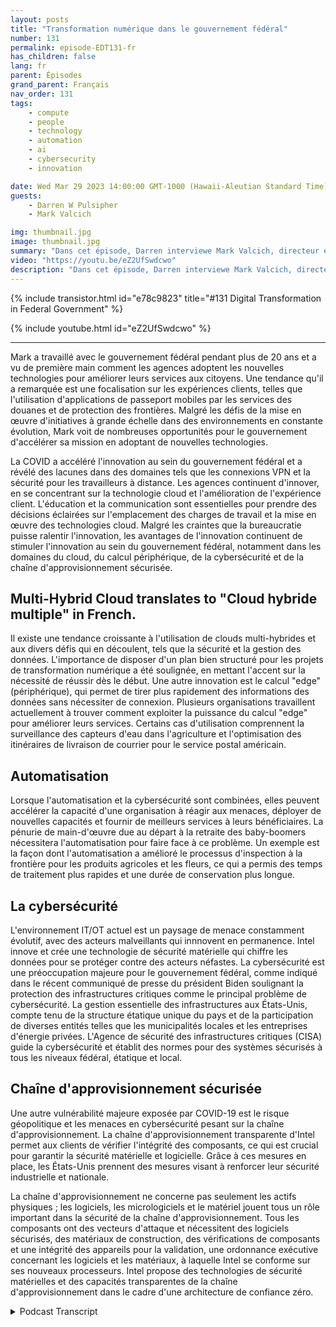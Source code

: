 ```yaml
---
layout: posts
title: "Transformation numérique dans le gouvernement fédéral"
number: 131
permalink: episode-EDT131-fr
has_children: false
lang: fr
parent: Épisodes
grand_parent: Français
nav_order: 131
tags:
    - compute
    - people
    - technology
    - automation
    - ai
    - cybersecurity
    - innovation

date: Wed Mar 29 2023 14:00:00 GMT-1000 (Hawaii-Aleutian Standard Time)
guests:
    - Darren W Pulsipher
    - Mark Valcich

img: thumbnail.jpg
image: thumbnail.jpg
summary: "Dans cet épisode, Darren interviewe Mark Valcich, directeur et GM du secteur public civil fédéral chez Intel. Les années d'expérience de Mark se manifestent alors qu'il décrit les tendances actuelles de la transformation numérique dans le gouvernement civil fédéral."
video: "https://youtu.be/eZ2UfSwdcwo"
description: "Dans cet épisode, Darren interviewe Mark Valcich, directeur et GM du secteur public civil fédéral chez Intel. Les années d'expérience de Mark se manifestent alors qu'il décrit les tendances actuelles de la transformation numérique dans le gouvernement civil fédéral."
---
```


<div>
{% include transistor.html id="e78c9823" title="#131 Digital Transformation in Federal Government" %}

{% include youtube.html id="eZ2UfSwdcwo" %}
</div>

---

Mark a travaillé avec le gouvernement fédéral pendant plus de 20 ans et a vu de première main comment les agences adoptent les nouvelles technologies pour améliorer leurs services aux citoyens. Une tendance qu'il a remarquée est une focalisation sur les expériences clients, telles que l'utilisation d'applications de passeport mobiles par les services des douanes et de protection des frontières. Malgré les défis de la mise en œuvre d'initiatives à grande échelle dans des environnements en constante évolution, Mark voit de nombreuses opportunités pour le gouvernement d'accélérer sa mission en adoptant de nouvelles technologies.

La COVID a accéléré l'innovation au sein du gouvernement fédéral et a révélé des lacunes dans des domaines tels que les connexions VPN et la sécurité pour les travailleurs à distance. Les agences continuent d'innover, en se concentrant sur la technologie cloud et l'amélioration de l'expérience client. L'éducation et la communication sont essentielles pour prendre des décisions éclairées sur l'emplacement des charges de travail et la mise en œuvre des technologies cloud. Malgré les craintes que la bureaucratie puisse ralentir l'innovation, les avantages de l'innovation continuent de stimuler l'innovation au sein du gouvernement fédéral, notamment dans les domaines du cloud, du calcul périphérique, de la cybersécurité et de la chaîne d'approvisionnement sécurisée.

## Multi-Hybrid Cloud translates to "Cloud hybride multiple" in French.

Il existe une tendance croissante à l'utilisation de clouds multi-hybrides et aux divers défis qui en découlent, tels que la sécurité et la gestion des données. L'importance de disposer d'un plan bien structuré pour les projets de transformation numérique a été soulignée, en mettant l'accent sur la nécessité de réussir dès le début. Une autre innovation est le calcul "edge" (périphérique), qui permet de tirer plus rapidement des informations des données sans nécessiter de connexion. Plusieurs organisations travaillent actuellement à trouver comment exploiter la puissance du calcul "edge" pour améliorer leurs services. Certains cas d'utilisation comprennent la surveillance des capteurs d'eau dans l'agriculture et l'optimisation des itinéraires de livraison de courrier pour le service postal américain.

## Automatisation

Lorsque l'automatisation et la cybersécurité sont combinées, elles peuvent accélérer la capacité d'une organisation à réagir aux menaces, déployer de nouvelles capacités et fournir de meilleurs services à leurs bénéficiaires. La pénurie de main-d'œuvre due au départ à la retraite des baby-boomers nécessitera l'automatisation pour faire face à ce problème. Un exemple est la façon dont l'automatisation a amélioré le processus d'inspection à la frontière pour les produits agricoles et les fleurs, ce qui a permis des temps de traitement plus rapides et une durée de conservation plus longue.

## La cybersécurité

L'environnement IT/OT actuel est un paysage de menace constamment évolutif, avec des acteurs malveillants qui innnovent en permanence. Intel innove et crée une technologie de sécurité matérielle qui chiffre les données pour se protéger contre des acteurs néfastes. La cybersécurité est une préoccupation majeure pour le gouvernement fédéral, comme indiqué dans le récent communiqué de presse du président Biden soulignant la protection des infrastructures critiques comme le principal problème de cybersécurité. La gestion essentielle des infrastructures aux États-Unis, compte tenu de la structure étatique unique du pays et de la participation de diverses entités telles que les municipalités locales et les entreprises d'énergie privées. L'Agence de sécurité des infrastructures critiques (CISA) guide la cybersécurité et établit des normes pour des systèmes sécurisés à tous les niveaux fédéral, étatique et local.

## Chaîne d'approvisionnement sécurisée

Une autre vulnérabilité majeure exposée par COVID-19 est le risque géopolitique et les menaces en cybersécurité pesant sur la chaîne d'approvisionnement. La chaîne d'approvisionnement transparente d'Intel permet aux clients de vérifier l'intégrité des composants, ce qui est crucial pour garantir la sécurité matérielle et logicielle. Grâce à ces mesures en place, les États-Unis prennent des mesures visant à renforcer leur sécurité industrielle et nationale.

La chaîne d'approvisionnement ne concerne pas seulement les actifs physiques ; les logiciels, les micrologiciels et le matériel jouent tous un rôle important dans la sécurité de la chaîne d'approvisionnement. Tous les composants ont des vecteurs d'attaque et nécessitent des logiciels sécurisés, des matériaux de construction, des vérifications de composants et une intégrité des appareils pour la validation, une ordonnance exécutive concernant les logiciels et les matériaux, à laquelle Intel se conforme sur ses nouveaux processeurs. Intel propose des technologies de sécurité matérielles et des capacités transparentes de la chaîne d'approvisionnement dans le cadre d'une architecture de confiance zéro.



<details>
<summary> Podcast Transcript </summary>

<p></p>

</details>
